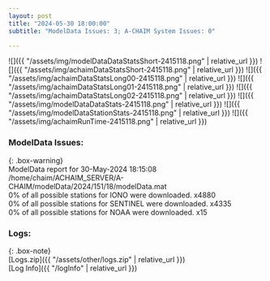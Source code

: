 ```yaml
---
layout: post
title: "2024-05-30 18:00:00"
subtitle: "ModelData Issues: 3; A-CHAIM System Issues: 0"

---
```


![]({{ "/assets/img/modelDataDataStatsShort-2415118.png" | relative_url }})
![]({{ "/assets/img/achaimDataStatsShort-2415118.png" | relative_url }})
![]({{ "/assets/img/achaimDataStatsLong00-2415118.png" | relative_url }})
![]({{ "/assets/img/achaimDataStatsLong01-2415118.png" | relative_url }})
![]({{ "/assets/img/achaimDataStatsLong02-2415118.png" | relative_url }})
![]({{ "/assets/img/modelDataDataStats-2415118.png" | relative_url }})
![]({{ "/assets/img/modelDataStationStats-2415118.png" | relative_url }})
![]({{ "/assets/img/achaimRunTime-2415118.png" | relative_url }})


### ModelData Issues:  
  
{: .box-warning}  
 ModelData report for 30-May-2024 18:15:08   
 /home/chaim/ACHAIM_SERVER/A-CHAIM/modelData/2024/151/18/modelData.mat   
 0% of all possible stations for IONO were downloaded. x4880   
 0% of all possible stations for SENTINEL were downloaded. x4335   
 0% of all possible stations for NOAA were downloaded. x15   
  


### Logs:  
  
{: .box-note}  
[Logs.zip]({{ "/assets/other/logs.zip" | relative_url }})  
[Log Info]({{ "/logInfo" | relative_url }})  
